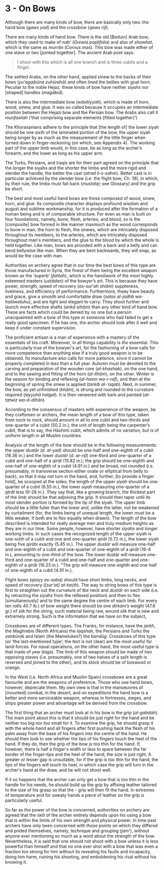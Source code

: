 # 3 - On Bows

Although there are many kinds of bow, there are basically only two: the hand bow (*gaws yad*) and the crossbow (*qaws rijl*).

There are many kinds of hand bow. There is the old [Beduin] Arab bow, which they used to make of *nab'* (*Grewia poplifolia*) and also of *shawhat*, which is the same as *murrãn* (*Cornus mas*).  This bow was made either of one stave or two [jointed together]. The ancient Arab poet says:

> I shoot with this which is all one branch and is three cubits and a finger.

The settled Arabs, on the other hand, applied sinew to the backs of their bows (*yu'agqibūna zuhūrahā*) and often lined the bellies with goat horn. Peculiar to the noble Hejaz, these kinds of bow have neither *siyahs* nor [shaped] handles (*magābid*).

There is also the intermediate bow (*wāsitiyyah*), which is made of horn, wood, sinew, and glue.  It was so called because it occupies an intermediate position between the Hejazi bow and tbe Persian bow. The Arabs also call it *munfasilah* (‘that comprising separate elements [fitted together]')

The Khorasanians adhere to the principle that [the length of] the lower siyah should be one sixth of the laminated portion of the bow, the upper siyah being longer by as much as the measurement of the little finger when turned down in finger-reckoning (on which, see Appendix 4). The working part of the upper limb would, in this case, be as long as the archer’s forearm, and the lower as long as his upper arm.

The Turks, Persians, and Iraqis are for their part agreed on the principle that the longer the siyahs and the shorter the limbs and the more rigid and slender the handle, the better the cast (*atrad li-s-sahm*). Better cast is in particular achieved by the slender bow (i.e. the flight bow; Ch. 19), in which, by their rule, the limbs must fall back (*mustalqi*; see Glossary) and the grip be short.

The best and most useful hand bows are those composed of wood, sinew, horn, and glue. Its composite character displays profound wisdom and august and sublime workmanship, for it is produced after the formation of a human being and is of comparable structure. For even as man is built on four foundations, namely, bone, flesh, arteries, and blood, so is the [composite] bow formed in like manner inasmuch as the wood corresponds to bone in man, the horn to flesh, the sinews, which are intricately disposed throughout its members, to the arteries, which are intricately disposed throughout man's members, and the glue to the blood by which the whole is held together. Like man, bows are provided with a back and a belly and can bend bellywise like man. When they are bent backwards, they will snap, as would be the case with man.

Authorities on archery agree that in our time the best bows of this type are those manufactured in Syria, the finest of them being the excellent weapon known as the ‘superb’ (*fahlah*), which is the handiwork of the most highly esteemed masters (*ustādan*) of the bowyer’s art. This is because they have power, strength, speed of recovery (*as-sur'ah shiām*) suppleness, liveliness, and efficiency of performance.  Furthermore, thaey have beauty and grace, give a smooth and comfortable draw (*salas al-jadhb wa-halāwatuhu*), and are light and elegant to carry.  They shoot further and launch more effective shafts (*ankā sihām*) than any other kind of hand bow.  These are facts which could be denied by no one but a person unacquainted with a bow of this type or someone who had failed to get a really good specimen. If he has one, the archer should look after it well and keep it under constant supervision.

The proficient artisan is a man of experience with a mastery of the essentials of bis craft.  Moreover, in all things capability is *the* essential. This is particularly true of the bowyer's art, for the fashioning of a bow calls for more competence than anything else if a truly good weapon is to be obtained. Its manufacture also calls for more patience, since it cannot be properly completed in less than a full year. Autumn must be devoted to the carving and preparation of the wooden core (*al-khashab*), on the one hand, and to the sawing and fitting of the horn (*al-lihām*), on the other. Winter is the season for binding and reflexing (*al-hasm wa-r-raf*), and then at the beginning of spring the sinew is applied (*tarkib al-'aqab*). Next, in summer, the bow, as yet unfinished (*khām*), is strung and rounded to the curvature required (*layyuhā halgat*). It is then veneered with bark and painted (*at-tatwiz wa-d-dihān*).

According to the consensus of masters with experience of the weapon, be they craftsmen or archers, the mean length of a bow of this type, taken from nock to nock, should amount in all to one cubit and two-thirds and one-quarter of a cubit (50.2 in.), the unit of length being the carpenter’s cubit, that is to say, the Hāshimi cubit, which admits of no variation, but is of uniform length in all Muslim countries.

Analysis of the length of the bow should be in the following measurements: the upper *dustār* (*d. al-yad*) should be one-half and one-eighth of a cubit (16.36 in.) and the lower *dustār* (*d. ar-rijl*) one-third and one-quarter of a cubit and one-half of a *qirāt* (15.82 in.); the grip should be one-eighth and one-half of one-eighth of a cubit (4.91 in.) and be broad, not rounded (i.e. presumably, in transverse section either ovate or elliptical from belly to back), so that it may not turn in the hand, and, further, [to provide a finger hold], be scooped at the sides; the length of the upper *siyah* should be one-quarter of a cubit (6.55 in.), the lower *siyah* measuring one-quarter of a *qtrāt* less (0-28 in.). They say that, like a growing branch, the thickest part of the limb should be that adjoining the grip. It should then taper until its most slender portion is formed by the tip of the siyah. The upper limb should be a little fuller than the lower and, unlike the latter, not be weakened by curtailment (for, the limbs being of unequal length, the lower must be a little weaker, if both are to flex equally when drawn). The length of the bow described is intended for really average men and truly medium heights as they are in our time.  Some people, however, have shorter *siyahs* and longer working limbs. In such cases the recognized length of the upper *siyah* is one-sixth of a cubit and one and one-quarter *qirāt* (5.72 in.), the lower siyah being five *qirāts* exactly (5.45 in.). The upper *dustār* will measure one-half and one-eighth of a cubit and one-quarter of one-eighth of a *qirāt* (16-4 in.), amounting to one-third of the bow. The lower dustár will measure one-third and one-quarter of a cubit and one-half and one-quarter and one-eighth of a *qirāt* (16.23 in.). "The grip will measure one-eighth and one-half of one-eighth of a cubit (4.91 in.).

Flight bows (*qisiyy as-sabq*) should have short limbs, long necks, and speed of recovery (*[sur'at] at-tarjih*). The way to string bows of this type is first to straighten out the curvature of tbe neck and *dustār* on each side (i.e. by retracting the *siyahs* from the reflexed position) and then to flex [simultaneously] and to the same degree the centre of each limb. For every ten *ratls* 40.7 lb.) of bow weight there should be one *dirkam’s* weight (47.6 gr.) of silk for the string, such material being raw, wound silk that is new and extremely strong. Such is the information that we have on the subject,

Crossbows are of different types. The Franks, for instance, have the *jarkh*, the Maghrebis (North Africans) the *laqshah*, the Persians and Turks the *zanbūrak* and Islam (the Mamelukes?) the *bandūg*. Crossbows of this type (*or* ‘the last-mentioned type’; the text is not clear) are the most useful for land-forces. For naval operations, on the other hand, the most useful type is that made of yew (*tags*). The limb of this weapon should be made of two opposing staves (i.e. presumably, one of two halves of a split length is reversed and joined to the other), and its stock should be of boxwood or orange.


In the West (i.e. North Africa and Muslim Spain) crossbows are a great favourite and are the weapons of preference. Those who use hand bows, however, deprecate them. My own view is that in the manoeuvres of [mounted] combat, in the desert, and on expeditions the hand bow is a better and more serviceable weapon, whereas in fortresses, sieges, and ships greater power and advantage will be derived from the crossbow.

The first thing that an archer must look at in his bow is the grip (*al-gabdah*). The main point about this is that it should be just right for the hand and be neither too big nor too small for it.  To examine the grip, he should grasp it with the whole hand and all fingers after first pushing back the flesh of his palm away from the base of his fingers into the centre of the hand. He should then look to see whether the tips of his fingers touch the heel of the hand. If they do, then the grip of the bow js too thin for the hand. If, however, there is half a finger's width or less to spare between the far border of the finger-tips and the heel of the hand, the size is just right. A greater or lesser gap is unsuitable, for if the grip is too thin for the hand, the tips of the fingers will touch its heel, in which case the grip will turn in the archer's hand at the draw, and he will not shoot well.

If it so happens that the archer can only get a bow that is too thin in the handle for his needs, he should build up the grip by affixing leather tailored to the size of his grasp so that the - grip will then fit the hand. In extremes of temperature and for sweaty hands a piece of leather on the grip is particularly useful.

So far as the power of the bow is concerned, authorities on archery are agreed that the skill of the archer entirely depends upon his using a bow that is within the limits of his own strength and physical power. In time past archers have only been concerned with those points on which they differed and prided themselves, namely, technique and grouping (*jam*'), without anyone ever mentioning so much as a word about the strength of the bow. Nevertheless, it is said that one should not shoot with a bow unless it is less powerful than himself and that no one ever shot with a bow that was even a fraction too strong for him without its revealing his faults and incapacity, doing him harm, ruining his shooting, and emboldening his rival without his knowing it.
